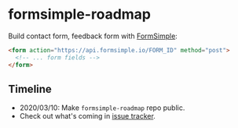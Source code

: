 # formsimple-roadmap

Build contact form, feedback form with [FormSimple](https://formsimple.io):

```html
<form action="https://api.formsimple.io/FORM_ID" method="post">
  <!-- ... form fields -->
</form>
```

## Timeline

- 2020/03/10: Make `formsimple-roadmap` repo public.
- Check out what's coming in [issue tracker](https://github.com/egoist/formsimple-roadmap/issues).

